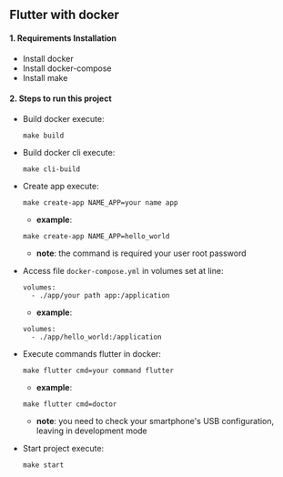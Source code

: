 ## Flutter with docker

#### 1. Requirements Installation

* Install docker
* Install docker-compose
* Install make


#### 2.  Steps to run this project


* Build docker execute: 

      make build
 
      
* Build docker cli execute: 

      make cli-build
      
     
* Create app execute: 
        
      make create-app NAME_APP=your name app
      
     * **example**:
      
      make create-app NAME_APP=hello_world
      
    * **note**: the command is required your user root password
  
    
 * Access file `docker-compose.yml` in volumes set at line: 
         
       volumes:
         - ./app/your path app:/application
       
      * **example**:
       
       volumes:
         - ./app/hello_world:/application

  
* Execute commands flutter in docker: 
        
      make flutter cmd=your command flutter
      
     * **example**:
      
      make flutter cmd=doctor

     * **note**: you need to check your smartphone's USB configuration, leaving in development mode         
                        
* Start project execute: 

      make start